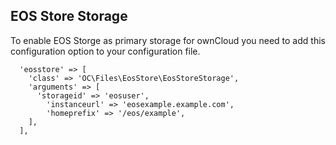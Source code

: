 ## EOS Store Storage

To enable EOS Storge as primary storage for ownCloud you need to add this
configuration option to your configuration file.

```
  'eosstore' => [
    'class' => 'OC\Files\EosStore\EosStoreStorage',
    'arguments' => [
      'storageid' => 'eosuser',
        'instanceurl' => 'eosexample.example.com',
        'homeprefix' => '/eos/example',
    ],
  ],
```
